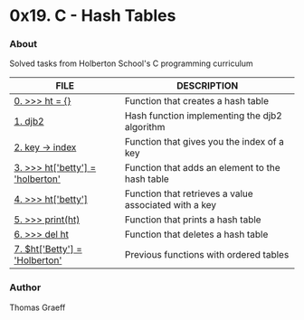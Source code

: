 # 0x19. C - Hash Tables

### About
Solved tasks from Holberton School's C programming curriculum

FILE | DESCRIPTION
----|----
[0. >>> ht = {}](./0-hash_table_create.c) | Function that creates a hash table
[1. djb2](./1-djb2.c) | Hash function implementing the djb2 algorithm
[2. key -> index](./2-key_index.c) | Function that gives you the index of a key
[3. >>> ht['betty'] = 'holberton'](./3-hash_table_set.c) | Function that adds an element to the hash table
[4. >>> ht['betty']](./4-hash_table_get.c) | Function that retrieves a value associated with a key
[5. >>> print(ht)](./5-hash_table_print.c) | Function that prints a hash table
[6. >>> del ht](./6-hash_table_delete.c) | Function that deletes a hash table
[7. $ht['Betty'] = 'Holberton'](./100-sorted_hash_table.c) | Previous functions with ordered tables

### Author
Thomas Graeff

